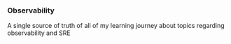 ### Observability 

A single source of truth of all of my learning journey about topics regarding observability and SRE 


